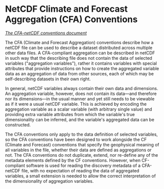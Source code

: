 # NetCDF Climate and Forecast Aggregation (CFA) Conventions

[*The CFA-netCDF conventions document*](https://github.com/NCAS-CMS/cfa-conventions/blob/master/source/cfa.md)

The CFA (Climate and Forecast Aggregation) conventions describe how a
netCDF file can be used to describe a dataset distributed across
multiple other data files. A CFA-compliant aggregation can be
described in netCDF in such way that the describing file does not
contain the data of selected variables ("aggregation variables"),
rather it contains variables with special attributes that provide
instructions on how to create the aggregated variable data as an
aggregation of data from other sources, each of which may be
self-describing datasets in their own right.

In general, netCDF variables always contain their own data and
dimensions. An aggregation variable, however, does not contain its
data&mdash;and therefore nor its dimensions&mdash;in the usual manner
and yet still needs to be viewable as if it were a usual netCDF
variable. This is achieved by encoding the aggregation variable as a
scalar variable (with arbitrary single value) and providing extra
variable attributes from which the variable's true dimensionality can
be inferred, and the variable's aggregated data can be constructed.

The CFA conventions only apply to the data definition of selected
variables, so the CFA conventions have been designed to work alongside
the CF (Climate and Forecast) conventions that specify the geophysical
meaning of all variables in the file, whether their data are defined
as aggregations or not. The CFA conventions do not duplicate, extend,
nor re-define any of the metadata elements defined by the CF
conventions. However, when CF-compliant software is used for reading
the discovery metadata of a CFA-netCDF file, with no expectation of
reading the data of aggregated variables, a small extension is needed
to allow the correct interpretation of the dimensionality of
aggregation variables.

